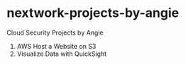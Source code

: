 # nextwork-projects-by-angie
Cloud Security Projects by Angie
1. AWS Host a Website on S3
2. Visualize Data with QuickSight
